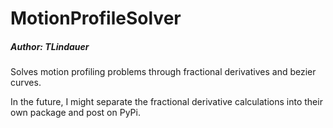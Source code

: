 # MotionProfileSolver
##### Author: TLindauer
Solves motion profiling problems through fractional derivatives and bezier curves.

In the future, I might separate the fractional derivative calculations into their own package and post on PyPi.

